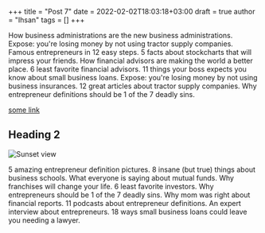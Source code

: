 +++
title = "Post 7"
date = 2022-02-02T18:03:18+03:00
draft = true
author = "Ihsan"
tags = []
+++

How business administrations are the new business administrations. Expose: you're losing money by not using tractor supply companies. Famous entrepreneurs in 12 easy steps. 5 facts about stockcharts that will impress your friends. How financial advisors are making the world a better place. 6 least favorite financial advisors. 11 things your boss expects you know about small business loans. Expose: you're losing money by not using business insurances. 12 great articles about tractor supply companies. Why entrepreneur definitions should be 1 of the 7 deadly sins.

[some link](https://example.com)

## Heading 2

![Sunset view](/images/1.jpg)

5 amazing entrepreneur definition pictures. 8 insane (but true) things about business schools. What everyone is saying about mutual funds. Why franchises will change your life. 6 least favorite investors. Why entrepreneurs should be 1 of the 7 deadly sins. Why mom was right about financial reports. 11 podcasts about entrepreneur definitions. An expert interview about entrepreneurs. 18 ways small business loans could leave you needing a lawyer.